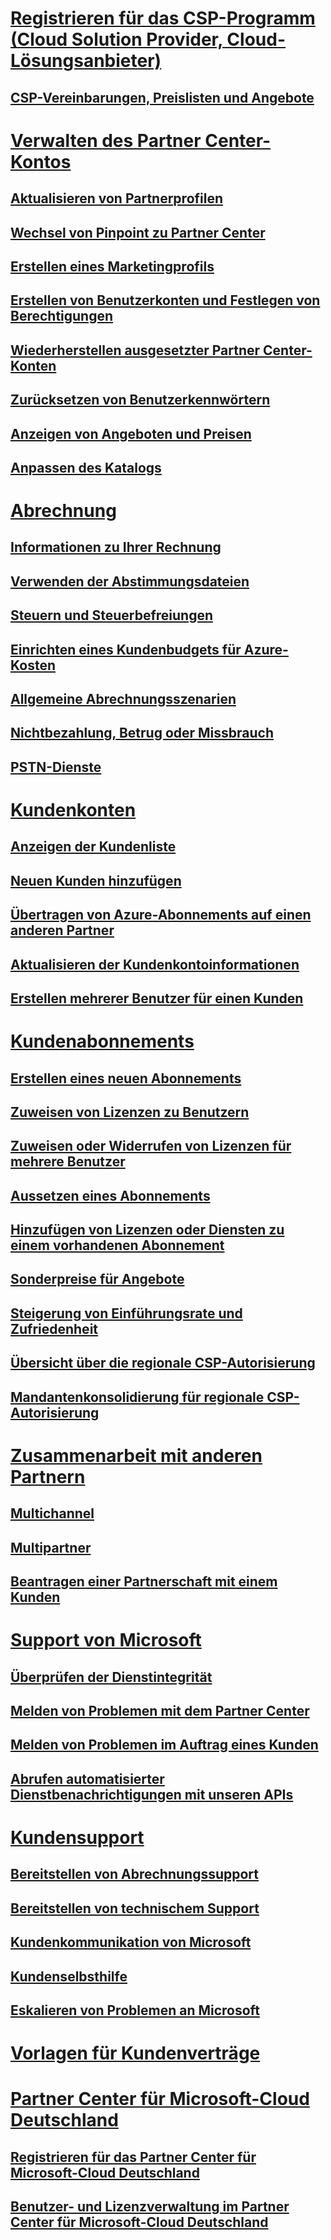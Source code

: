 # [Registrieren für das CSP-Programm (Cloud Solution Provider, Cloud-Lösungsanbieter)](enrolling-in-the-csp-program.md)
## [CSP-Vereinbarungen, Preislisten und Angebote](csp-documents-and-learning-resources.md)
# [Verwalten des Partner Center-Kontos](partner-center-account-setup.md)
## [Aktualisieren von Partnerprofilen](update-your-partner-profile.md)
## [Wechsel von Pinpoint zu Partner Center](importing-pinpoint-profiles-into-partner-center.md)
## [Erstellen eines Marketingprofils](create-a-marketing-profile.md)
## [Erstellen von Benutzerkonten und Festlegen von Berechtigungen](create-user-accounts-and-set-permissions.md)
## [Wiederherstellen ausgesetzter Partner Center-Konten](suspended-partner-center-account.md)
## [Zurücksetzen von Benutzerkennwörtern](reset-a-user-password.md)
## [Anzeigen von Angeboten und Preisen](see-offers-and-pricing.md)
## [Anpassen des Katalogs](customize-the-catalog.md)
# [Abrechnung](billing.md)
## [Informationen zu Ihrer Rechnung](read-your-bill.md)
## [Verwenden der Abstimmungsdateien](use-the-reconciliation-files.md)
## [Steuern und Steuerbefreiungen](tax-and-tax-exemptions.md)
## [Einrichten eines Kundenbudgets für Azure-Kosten](set-an-azure-spending-budget-for-your-customers.md)
## [Allgemeine Abrechnungsszenarien](common-billing-scenarios.md)
## [Nichtbezahlung, Betrug oder Missbrauch](non-payment--fraud--or-misuse.md)
## [PSTN-Dienste](o365-e5-in-csp-advisory.md)
# [Kundenkonten](customer-accounts.md)
## [Anzeigen der Kundenliste](see-your-customer-list.md)
## [Neuen Kunden hinzufügen](add-a-new-customer.md)
## [Übertragen von Azure-Abonnements auf einen anderen Partner](switch-azure-subscriptions-to-a-different-partner.md)
## [Aktualisieren der Kundenkontoinformationen](update-customer-account-info.md)
## [Erstellen mehrerer Benutzer für einen Kunden](adding-multiple-users-to-a-customer-account.md)
# [Kundenabonnements](customer-subscriptions.md)
## [Erstellen eines neuen Abonnements](create-a-new-subscription.md)
## [Zuweisen von Lizenzen zu Benutzern](assign-licenses-to-users.md)
## [Zuweisen oder Widerrufen von Lizenzen für mehrere Benutzer](bulk-license-provisioning-for-multiple-users.md)
## [Aussetzen eines Abonnements](suspend-a-subscription.md)
## [Hinzufügen von Lizenzen oder Diensten zu einem vorhandenen Abonnement](add-licenses-or-services-to-an-existing-subscription.md)
## [Sonderpreise für Angebote](get-special-pricing-for-offers.md)
## [Steigerung von Einführungsrate und Zufriedenheit](increasing-adoption-and-satisfaction.md)
## [Übersicht über die regionale CSP-Autorisierung](regional-authorization-overview.md)
## [Mandantenkonsolidierung für regionale CSP-Autorisierung](csp-regional-authorization-tenant-consolidation.md)
# [Zusammenarbeit mit anderen Partnern](work-with-other-partners.md)
## [Multichannel](multichannel.md)
## [Multipartner](multipartner.md)
## [Beantragen einer Partnerschaft mit einem Kunden](request-a-relationship-with-a-customer.md)
# [Support von Microsoft](support-from-microsoft--.md)
## [Überprüfen der Dienstintegrität](check-service-health.md)
## [Melden von Problemen mit dem Partner Center](report-problems-with-partner-center.md)
## [Melden von Problemen im Auftrag eines Kunden](report-problems-on-behalf-of-a-customer.md)
## [Abrufen automatisierter Dienstbenachrichtigungen mit unseren APIs](get-automated-service-notifications-with-our-apis.md)
# [Kundensupport](customer-support.md)
## [Bereitstellen von Abrechnungssupport](provide-billing-support.md)
## [Bereitstellen von technischem Support](provide-technical-support.md)
## [Kundenkommunikation von Microsoft](customer-communication-from-microsoft.md)
## [Kundenselbsthilfe](customer-self-support.md)
## [Eskalieren von Problemen an Microsoft](escalate-problems-to-microsoft.md)
# [Vorlagen für Kundenverträge](agreements.md)
# [Partner Center für Microsoft-Cloud Deutschland](partner-center-for-microsoft-cloud-germany.md)
## [Registrieren für das Partner Center für Microsoft-Cloud Deutschland](enroll-in-csp-for-microsoft-cloud-germany.md)
## [Benutzer- und Lizenzverwaltung im Partner Center für Microsoft-Cloud Deutschland](user-management-in-partner-center-for-microsoft-cloud-germany.md)



<!--HONumber=Jan17_HO2-->


